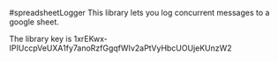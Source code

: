 #spreadsheetLogger
This library lets you log concurrent messages to a google sheet.

The library key is 1xrEKwx-IPIUccpVeUXA1fy7anoRzfGgqfWIv2aPtVyHbcUOUjeKUnzW2
